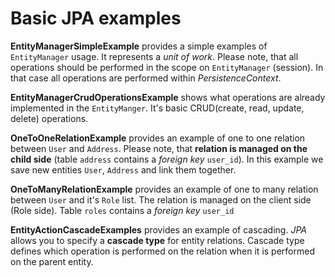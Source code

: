 # Basic JPA examples
**EntityManagerSimpleExample**  provides a simple examples of `EntityManager` usage. It represents a _unit of work_. 
Please note, that all operations should be performed in the scope on `EntityManager` (session). In that case all operations
 are performed within _PersistenceContext_.

**EntityManagerCrudOperationsExample** shows what operations are already implemented in the `EntityManger`. It's basic 
CRUD(create, read, update, delete) operations.

**OneToOneRelationExample** provides an example of one to one relation between `User` and `Address`. Please note, 
that **relation is managed on the child side** (table `address` contains a _foreign key_ `user_id`). In this example we save 
new entities `User`, `Address` and link them together.   

**OneToManyRelationExample** provides an example of one to many relation between `User` and it's `Role` list. The relation
is managed on the client side (Role side). Table `roles` contains a _foreign key_ `user_id`

**EntityActionCascadeExamples** provides an example of cascading. _JPA_ allows you to specify a **cascade type** for entity
relations. Cascade type defines which operation is performed on the relation when it is performed on the parent entity.  
